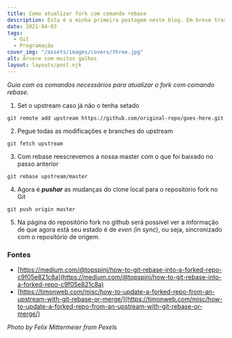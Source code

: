 ```yaml
---
title: Como atualizar fork com comando rebase
description: Esta é a minha primeira postagem neste blog. Em breve trarei mais conteúdo para essa área da página.
date: 2021-04-03
tags:
  - Git
  - Programação
cover_img: "/assets/images/covers/three.jpg"
alt: Árvore com muitos galhos
layout: layouts/post.njk
---
```

_Guia com os comandos necessários para atualizar o fork com comando rebase._

1. Set o upstream caso já não o tenha setado

```diff-js
git remote add upstream https://github.com/original-repo/goes-here.git
```

2. Pegue todas as modificações e branches do upstream

```diff-js
git fetch upstream
```

3. Com rebase reescrevemos a nossa master com o que foi baixado no passo anterior

```diff-js
git rebase upstream/master
```

4. Agora é _**pushar**_ as mudanças do clone local para o repositório fork no Git

```diff-js
git push origin master
```

5. Na página do repositório fork no github será possível ver a informação de que agora está seu estado é de _even (in sync)_, ou seja, sincronizado com o repositório de origem.

### Fontes

- [https://medium.com/@topspinj/how-to-git-rebase-into-a-forked-repo-c9f05e821c8a](https://medium.com/@topspinj/how-to-git-rebase-into-a-forked-repo-c9f05e821c8a)
- [https://timonweb.com/misc/how-to-update-a-forked-repo-from-an-upstream-with-git-rebase-or-merge/](https://timonweb.com/misc/how-to-update-a-forked-repo-from-an-upstream-with-git-rebase-or-merge/)

_Photo by Felix Mittermeier from Pexels_

